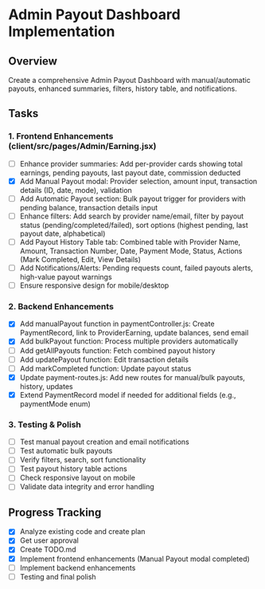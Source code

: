 # Admin Payout Dashboard Implementation

## Overview
Create a comprehensive Admin Payout Dashboard with manual/automatic payouts, enhanced summaries, filters, history table, and notifications.

## Tasks

### 1. Frontend Enhancements (client/src/pages/Admin/Earning.jsx)
- [ ] Enhance provider summaries: Add per-provider cards showing total earnings, pending payouts, last payout date, commission deducted
- [x] Add Manual Payout modal: Provider selection, amount input, transaction details (ID, date, mode), validation
- [ ] Add Automatic Payout section: Bulk payout trigger for providers with pending balance, transaction details input
- [ ] Enhance filters: Add search by provider name/email, filter by payout status (pending/completed/failed), sort options (highest pending, last payout date, alphabetical)
- [ ] Add Payout History Table tab: Combined table with Provider Name, Amount, Transaction Number, Date, Payment Mode, Status, Actions (Mark Completed, Edit, View Details)
- [ ] Add Notifications/Alerts: Pending requests count, failed payouts alerts, high-value payout warnings
- [ ] Ensure responsive design for mobile/desktop

### 2. Backend Enhancements
- [x] Add manualPayout function in paymentController.js: Create PaymentRecord, link to ProviderEarning, update balances, send email
- [x] Add bulkPayout function: Process multiple providers automatically
- [ ] Add getAllPayouts function: Fetch combined payout history
- [ ] Add updatePayout function: Edit transaction details
- [ ] Add markCompleted function: Update payout status
- [x] Update payment-routes.js: Add new routes for manual/bulk payouts, history, updates
- [x] Extend PaymentRecord model if needed for additional fields (e.g., paymentMode enum)

### 3. Testing & Polish
- [ ] Test manual payout creation and email notifications
- [ ] Test automatic bulk payouts
- [ ] Verify filters, search, sort functionality
- [ ] Test payout history table actions
- [ ] Check responsive layout on mobile
- [ ] Validate data integrity and error handling

## Progress Tracking
- [x] Analyze existing code and create plan
- [x] Get user approval
- [x] Create TODO.md
- [x] Implement frontend enhancements (Manual Payout modal completed)
- [ ] Implement backend enhancements
- [ ] Testing and final polish
